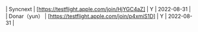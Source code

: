 | Syncnext | [https://testflight.apple.com/join/HjYGC4aZ] | Y | 2022-08-31 |
| Donar（yun） | [https://testflight.apple.com/join/p4xmiS1D] | Y | 2022-08-31 |
